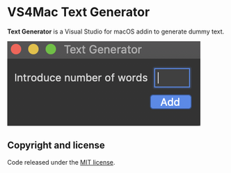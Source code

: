 # VS4Mac Text Generator

**Text Generator** is a Visual Studio for macOS addin to generate dummy text.

![Text Generator](images/generate-text.png)

## Copyright and license

Code released under the [MIT license](https://opensource.org/licenses/MIT).